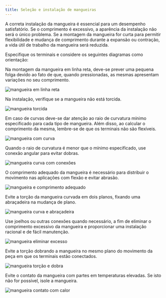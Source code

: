 ```yaml
---
title: Seleção e instalação de mangueiras
---
```


A correta instalação da mangueira é essencial para um desempenho satisfatório. Se o comprimento é excessivo, a aparência da instalação não será o único problema. Se a montagem da mangueira for curta para permitir flexibilidade e mudança de comprimento durante a expansão ou contração, a vida útil de trabalho da mangueira será reduzida.

Especifique os terminais e considere os seguintes diagramas como orientação:

<div data-grid="">
    <div data-cell="">
        <p>Na montagem da mangueira em linha reta, deve-se prever uma pequena folga devido ao fato de que, quando pressionadas, as mesmas apresentam variações no seu comprimento.</p>
    </div>
    <div data-cell=""><img src="{{ site.baseurl }}/img/posts/selecao-instalacao-mangueiras.gif" alt="mangueira em linha reta"></div>
</div>

<div data-grid="">
    <div data-cell="">
        <p>Na instalação, verifique se a mangueira não está torcida.</p>
    </div>
    <div data-cell=""><img src="{{ site.baseurl }}/img/posts/selecao-instalacao-mangueiras(2).gif" alt="mangueira torcida"></div>
</div>

<div data-grid="">
    <div data-cell="">
        <p>Em caso de curvas deve-se dar atenção ao raio de curvatura mínimo especificado para cada tipo de mangueira. Além disso, ao calcular o comprimento da mesma, lembre-se de que os terminais não são flexíveis.</p>
    </div>
    <div data-cell=""><img src="{{ site.baseurl }}/img/posts/selecao-instalacao-mangueiras(3).gif" alt="mangueira com curva"></div>
</div>

<div data-grid="">
    <div data-cell="">
        <p>Quando o raio de curvatura é menor que o mínimo especificado, use conexão angular para evitar dobras.</p>
    </div>
    <div data-cell=""><img src="{{ site.baseurl }}/img/posts/selecao-instalacao-mangueiras(4).gif" alt="mangueira curva com conexões"></div>
</div>

<div data-grid="">
    <div data-cell="">
        <p>O comprimento adequado da mangueira é necessário para distribuir o movimento nas aplicações com flexão e evitar abrasão.</p>
    </div>
    <div data-cell=""><img src="{{ site.baseurl }}/img/posts/selecao-instalacao-mangueiras(5).gif" alt="mangueira e comprimento adequado"></div>
</div>

<div data-grid="">
    <div data-cell="">
        <p>Evite a torção da mangueira curvada em dois planos, fixando uma abraçadeira na mudança de plano.</p>
    </div>
    <div data-cell=""><img src="{{ site.baseurl }}/img/posts/selecao-instalacao-mangueiras(6).gif" alt="mangueira curva e abraçadeira"></div>
</div>

<div data-grid="">
    <div data-cell="">
        <p>Use joelhos ou outras conexões quando necessário, a fim de eliminar o comprimento excessivo da mangueira e proporcionar uma instalação racional e de fácil manutenção.</p>
    </div>
    <div data-cell=""><img src="{{ site.baseurl }}/img/posts/selecao-instalacao-mangueiras(7).gif" alt="mangueira eliminar excesso"></div>
</div>

<div data-grid="">
    <div data-cell="">
        <p>Evite a torção dobrando a mangueira no mesmo plano do movimento da peça em que os terminais estão conectados.</p>
    </div>
    <div data-cell=""><img src="{{ site.baseurl }}/img/posts/selecao-instalacao-mangueiras(8).gif" alt="mangueira torção e dobra"></div>
</div>

<div data-grid="">
    <div data-cell="">
        <p>Evite o contato da mangueira com partes em temperaturas elevadas. Se isto não for possível, isole a mangueira.</p>
    </div>
    <div data-cell=""><img src="{{ site.baseurl }}/img/posts/selecao-instalacao-mangueiras(9).gif" alt="mangueira contato com calor"></div>
</div>
